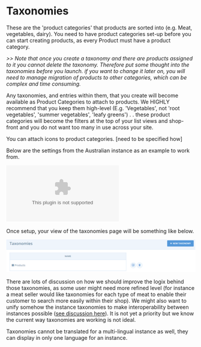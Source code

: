 # Taxonomies

These are the 'product categories' that products are sorted into \(e.g. Meat, vegetables, dairy\). You need to have product categories set-up before you can start creating products, as every Product must have a product category.

_&gt;&gt; Note that once you create a taxonomy and there are products assigned to it you cannot delete the taxonomy. Therefore put some thought into the taxonomies before you launch. if you want to change it later on, you will need to manage migration of products to other categories, which can be complex and time consuming._

Any taxonomies, and entries within them, that you create will become available as Product Categories to attach to products. We HIGHLY recommend that you keep them high-level \(E.g. 'Vegetables', not 'root vegetables', 'summer vegetables', 'leafy greens'\) . . these product categories will become the filters at the top of your list views and shop-front and you do not want too many in use across your site.

You can attach icons to product categories. \[need to be specified how\]

Below are the settings from the Australian instance as an example to work from.

![](../.gitbook/assets/taxonomies.bin)

Once setup, your view of the taxonomies page will be something like below.

![](../.gitbook/assets/productstaxonomies.png)

There are lots of discussion on how we should improve the logix behind those taxonomies, as some user might need more refined level \(for instance a meat seller would like taxonomies for each type of meat to enable their customer to search more easily within their shop\). We might also want to unify somehow the instance taxonomies to make interoperability between instances possible \([see discussion here](https://community.openfoodnetwork.org/t/categories-and-taxons-international-unification/978)\). It is not yet a priority but we know the current way taxonomies are working is not ideal.

Taxonomies cannot be translated for a multi-lingual instance as well, they can display in only one language for an instance. 

